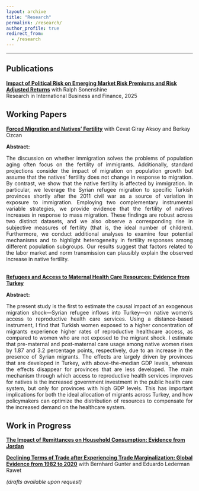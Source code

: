 ```yaml
---
layout: archive
title: "Research"
permalink: /research/
author_profile: true
redirect_from:
  - /research
---
```


<hr>


## Publications
**[Impact of Political Risk on Emerging Market Risk Premiums and Risk Adjusted Returns](https://www.sciencedirect.com/science/article/abs/pii/S0275531924003660)** with Ralph Sonenshine <br>
Research in International Business and Finance, 2025


## Working Papers
**<ins>Forced Migration and Natives’ Fertility</ins>** with Cevat Giray Aksoy and Berkay Ozcan

  **Abstract:** <br>
<div align="justify">
  The discussion on whether immigration solves the problems of population aging often focus on the fertility of immigrants. Additionally, standard projections consider the impact of migration on population growth but assume that the natives’ fertility does not change in response to migration. By contrast, we show that the native fertility is affected by immigration. In particular, we leverage the Syrian refugee migration to specific Turkish provinces shortly after the 2011 civil war as a source of variation in exposure to immigration. Employing two complementary instrumental variable strategies, we provide evidence that the fertility of natives increases in response to mass migration. These findings are robust across two distinct datasets, and we also observe a corresponding rise in subjective measures of fertility (that is, the ideal number of  children). Furthermore, we conduct additional analyses to examine four potential mechanisms and to highlight heterogeneity in fertility responses among different population subgroups. Our results suggest that factors related to the labor market and norm transmission can plausibly explain the observed increase in native fertility. 
</div>
<br>

**<ins>Refugees and Access to Maternal Health Care Resources: Evidence from Turkey</ins>**

  **Abstract:** <br>
<div align="justify">
  The present study is the first to estimate the causal impact of an exogenous migration shock—Syrian refugee inflows into Turkey—on native women’s access to reproductive health care services. Using a distance-based instrument, I find that Turkish women exposed to a higher concentration of migrants experience higher rates of reproductive healthcare access, as compared to women who are not exposed to the migrant shock. I estimate that pre-maternal and post-maternal care usage among native women rises by 1.87 and 3.2 percentage points, respectively, due to an increase in the presence of Syrian migrants. The effects are largely driven by provinces that are developed in Turkey, with above-the-median GDP levels, whereas the effects disappear for provinces that are less developed. The main mechanism through which access to reproductive health services improves for natives is the increased government investment in the public health care system, but only for provinces with high GDP levels. This has important implications for both the ideal allocation of migrants across Turkey, and how policymakers can optimize the distribution of resources to compensate for the increased demand on the healthcare system. 
</div>

## Work in Progress
**<ins>The Impact of Remittances on Household Consumption: Evidence from Jordan</ins>**
  
**<ins>Declining Terms of Trade after Experiencing Trade Marginalization: Global Evidence from 1982 to 2020</ins>** with Bernhard Gunter and Eduardo Lederman Rawet

 *(drafts available upon request)*


